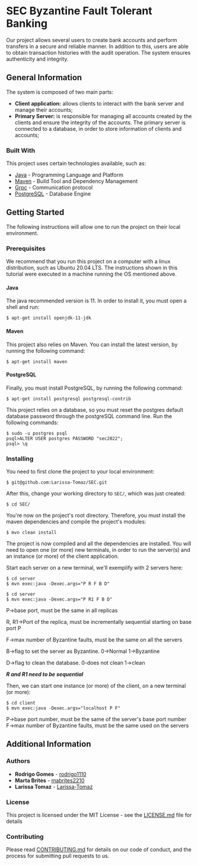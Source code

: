 # SEC Byzantine Fault Tolerant Banking

Our project allows several users to create bank accounts and perform transfers in a secure and reliable manner.
In addition to this, users are able to obtain transaction histories with the audit operation.
The system ensures authenticity and integrity.


## General Information

The system is composed of two main parts:
- **Client application:** allows clients to interact with the bank server and manage their accounts;
- **Primary Server:** is responsible for managing all accounts created by the clients and ensure the integrity of the accounts. The primary server is connected to a database, in order to store information of clients and accounts;
  

### Built With

This project uses certain technologies available, such as:

* [Java](https://openjdk.java.net/) - Programming Language and Platform
* [Maven](https://maven.apache.org/) - Build Tool and Dependency Management
* [Grpc](https://grpc.io/docs/languages/java/basics/) - Communication protocol
* [PostgreSQL](https://www.postgresql.org/) - Database Engine

## Getting Started

The following instructions will allow one to run the project on their local environment.

### Prerequisites

We recommend that you run this project on a computer with a linux distribution, such as Ubuntu 20.04 LTS.
The instructions shown in this tutorial were executed in a machine running the OS mentioned above.

#### Java

The java recommended version is 11. In order to install it, you must open a shell and run:
```shell
$ apt-get install openjdk-11-jdk
```

#### Maven

This project also relies on Maven. You can install the latest version, by running the following command:
```shell
$ apt-get install maven
```

#### PostgreSQL
Finally, you must install PostgreSQL, by running the following command:
```shell
$ apt-get install postgresql postgresql-contrib
```

This project relies on a database, so you must reset the postgres default database password through the postgreSQL command line. Run the following commands:
```shell
$ sudo -u postgres psql
psql>ALTER USER postgres PASSWORD "sec2022";
psql> \q
```


### Installing

You need to first clone the project to your local environment:
```shell
$ git@github.com:Larissa-Tomaz/SEC.git
```

After this, change your working directory to `SEC/`, which was just created:
```shell 
$ cd SEC/
```

You're now on the project's root directory. Therefore, you must install the maven dependencies and
compile the project's modules:
```shell
$ mvn clean install
```

The project is now compiled and all the dependencies are installed.
You will need to open one (or more) new terminals, in order to run the server(s)
and an instance (or more) of the client application.


Start each server on a new terminal, we'll exemplify with 2 servers here:
```shell
$ cd server
$ mvn exec:java -Dexec.args="P R F B D" 
```
```shell
$ cd server
$ mvn exec:java -Dexec.args="P R1 F B D" 
```
P->base port, must be the same in all replicas

R, R1->Port of the replica, must be incrementally sequential starting on base port P

F->max number of Byzantine faults, must be the same on all the servers

B->flag to set the server as Byzantine. 0->Normal 1->Byzantine

D->flag to clean the database. 0-does not clean 1->clean

***R and R1 need to be sequential***


Then, we can start one instance (or more) of the client, on a new terminal (or more):
```shell
$ cd client
$ mvn exec:java -Dexec.args="localhost P F"
```
P->base port number, must be the same of the server's base port number
F->max number of Byzantine faults, must be the same used on the servers

## Additional Information

### Authors

* **Rodrigo Gomes** - [rodrigo1110](https://github.com/rodrigo1110)
* **Marta Brites**  - [mabrites2210](https://github.com/mabrites2210)
* **Larissa Tomaz** - [Larissa-Tomaz](https://github.com/Larissa-Tomaz)

### License

This project is licensed under the MIT License - see the [LICENSE.md](LICENSE.md) file for details

### Contributing

Please read [CONTRIBUTING.md](https://gist.github.com/PurpleBooth/b24679402957c63ec426) for details on our code of conduct, and the process for submitting pull requests to us.
